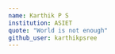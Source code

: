 ```yaml
---
name: Karthik P S
institution: ASIET
quote: "World is not enough"
github_user: karthikpsree
---
```

